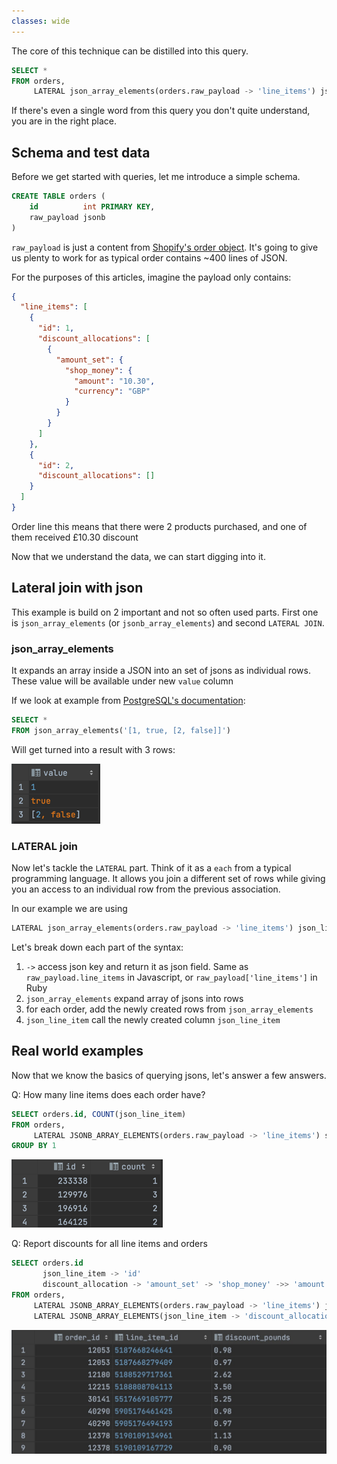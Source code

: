 ```yaml
---
classes: wide
---
```


The core of this technique can be distilled into this query.
```sql
SELECT *
FROM orders,
     LATERAL json_array_elements(orders.raw_payload -> 'line_items') json_line_item
```

If there's even a single word from this query you don't quite understand, you are in the right place.

## Schema and test data
Before we get started with queries, let me introduce a simple schema.
```sql
CREATE TABLE orders (
    id          int PRIMARY KEY,
    raw_payload jsonb
)
```
`raw_payload` is just a content from [Shopify's order object](https://shopify.dev/docs/admin-api/rest/reference/orders/order). It's going to give us plenty to work for as typical order contains ~400 lines of JSON. 

For the purposes of this articles, imagine the payload only contains:
```json
{
  "line_items": [
    {
      "id": 1,
      "discount_allocations": [
        {
          "amount_set": {
            "shop_money": {
              "amount": "10.30",
              "currency": "GBP"
            }
          }
        }
      ]
    },
    {
      "id": 2,
      "discount_allocations": []
    }
  ]
}
```
Order line this means that there were 2 products purchased, and one of them received £10.30 discount

Now that we understand the data, we can start digging into it.

## Lateral join with json
This example is build on 2 important and not so often used parts. First one is `json_array_elements` (or `jsonb_array_elements`) and second `LATERAL JOIN`.

### json_array_elements
It expands an array inside a JSON into an set of jsons as individual rows. These value will be available under new `value` column

If we look at example from [PostgreSQL's documentation](https://www.postgresql.org/docs/9.5/functions-json.html):
```sql
SELECT *
FROM json_array_elements('[1, true, [2, false]]')
```

Will get turned into a result with 3 rows:

![json_array_elements_result.png](/assets/postgresql-quering-json/json_array_elements_result.png)

### LATERAL join
Now let's tackle the `LATERAL` part. Think of it as a `each` from a typical programming language. It allows you join a different set of rows while giving you an access to an individual row from the previous association. 

In our example we are using 

```sql
LATERAL json_array_elements(orders.raw_payload -> 'line_items') json_line_item
```

Let's break down each part of the syntax:
1. `->` access json key and return it as json field. Same as `raw_payload.line_items` in Javascript, or `raw_payload['line_items']` in Ruby
2. `json_array_elements` expand array of jsons into rows
3. for each order, add the newly created rows from `json_array_elements`
4. `json_line_item` call the newly created column `json_line_item`


## Real world examples

Now that we know the basics of querying jsons, let's answer a few answers.

Q: How many line items does each order have?

```sql
SELECT orders.id, COUNT(json_line_item)
FROM orders,
     LATERAL JSONB_ARRAY_ELEMENTS(orders.raw_payload -> 'line_items') shopify_line_items(json_line_item)
GROUP BY 1
```
![num_of_line_items_per_order.png](/assets/postgresql-quering-json/num_of_line_items_per_order.png)

Q: Report discounts for all line items and orders
```sql
SELECT orders.id                                                        AS order_id,
       json_line_item -> 'id'                                           AS line_item_id,
       discount_allocation -> 'amount_set' -> 'shop_money' ->> 'amount' AS discount_pounds
FROM orders,
     LATERAL JSONB_ARRAY_ELEMENTS(orders.raw_payload -> 'line_items') json_line_item,
     LATERAL JSONB_ARRAY_ELEMENTS(json_line_item -> 'discount_allocations') discount_allocations(discount_allocation)
```
![orders_with_line_items_and_discounts.png](/assets/postgresql-quering-json/orders_with_line_items_and_discounts.png)

